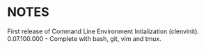 # NOTES
First release of Command Line Environment Intialization (clenvinit).
0.07.100.000 - Complete with bash, git, vim and tmux.
